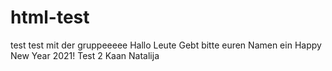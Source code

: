 # html-test
 test test mit der gruppeeeee
Hallo Leute
Gebt bitte euren Namen ein
Happy New Year 2021!
Test 2
Kaan
Natalija